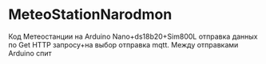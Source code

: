 # MeteoStationNarodmon
Код Метеостанции на Arduino Nano+ds18b20+Sim800L отправка данных по Get HTTP запросу+на выбор отправка mqtt. Между отправками Arduino спит
